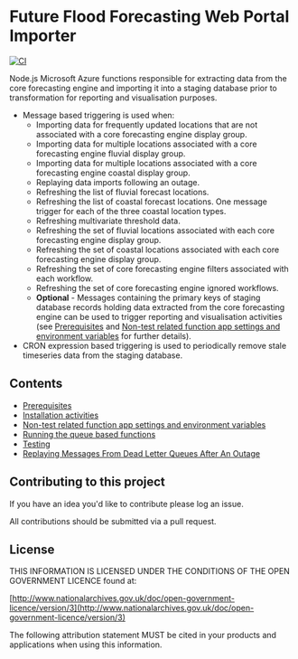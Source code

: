 # Future Flood Forecasting Web Portal Importer

[![CI](https://github.com/DEFRA/future-flood-forecasting-web-portal-importer/actions/workflows/ci.yml/badge.svg)](https://github.com/DEFRA/future-flood-forecasting-web-portal-importer/actions/workflows/ci.yml)

Node.js Microsoft Azure functions responsible for extracting data from the core forecasting engine and importing it into a staging database prior to transformation for reporting and visualisation purposes.

* Message based triggering is used when:
  * Importing data for frequently updated locations that are not associated with a core forecasting engine display group.
  * Importing data for multiple locations associated with a core forecasting engine fluvial display group.
  * Importing data for multiple locations associated with a core forecasting engine coastal display group.
  * Replaying data imports following an outage.
  * Refreshing the list of fluvial forecast locations.
  * Refreshing the list of coastal forecast locations. One message trigger for each of the three coastal location types.
  * Refreshing multivariate threshold data.
  * Refreshing the set of fluvial locations associated with each core forecasting engine display group.
  * Refreshing the set of coastal locations associated with each core forecasting engine display group.
  * Refreshing the set of core forecasting engine filters associated with each workflow.
  * Refreshing the set of core forecasting engine ignored workflows.
  * **Optional** - Messages containing the primary keys of staging database records holding data extracted from the core forecasting engine
  can be used to trigger reporting and visualisation activities (see [Prerequisites](docs/Prerequisites.md) and [Non-test related function app settings and environment variables](docs/Non-test-settings-and-environment-variables.md) for further details).
* CRON expression based triggering is used to periodically remove stale timeseries data from the staging database.

## Contents

* [Prerequisites](docs/Prerequisites.md)
* [Installation activities](docs/Installation-activities.md)
* [Non-test related function app settings and environment variables](docs/Non-test-settings-and-environment-variables.md)
* [Running the queue based functions](docs/Running-the-queue-functions.md)
* [Testing](docs/Testing.md)
* [Replaying Messages From Dead Letter Queues After An Outage](docs/Replaying-dead-letter-messages.md)

## Contributing to this project

If you have an idea you'd like to contribute please log an issue.

All contributions should be submitted via a pull request.

## License

THIS INFORMATION IS LICENSED UNDER THE CONDITIONS OF THE OPEN GOVERNMENT LICENCE found at:

[http://www.nationalarchives.gov.uk/doc/open-government-licence/version/3](http://www.nationalarchives.gov.uk/doc/open-government-licence/version/3)

The following attribution statement MUST be cited in your products and applications when using this information.
